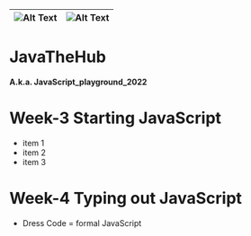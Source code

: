![Alt Text](img/Jabba.gif) | ![Alt Text](https://c.tenor.com/InOgyW0EIEcAAAAC/exploding-brain-mind-blown.gif)
|--------------------------|----------------------------------|
# JavaTheHub
**A.k.a. JavaScript_playground_2022**

# Week-3 Starting JavaScript
* item 1
* item 2
* item 3

# Week-4 Typing out JavaScript
* Dress Code = formal JavaScript

